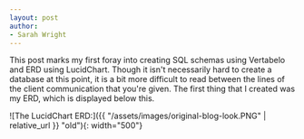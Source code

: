 ```yaml
---
layout: post
author:
- Sarah Wright
---
```


This post marks my first foray into creating SQL schemas using Vertabelo and ERD using LucidChart. Though it isn't necessarily hard to create a database at this point, it is a bit more difficult to read between the lines of the client communication that you're given. The first thing that I created was my ERD, which is displayed below this.

![The LucidChart ERD:]({{ "/assets/images/original-blog-look.PNG" | relative_url }} "old"){: width="500"}